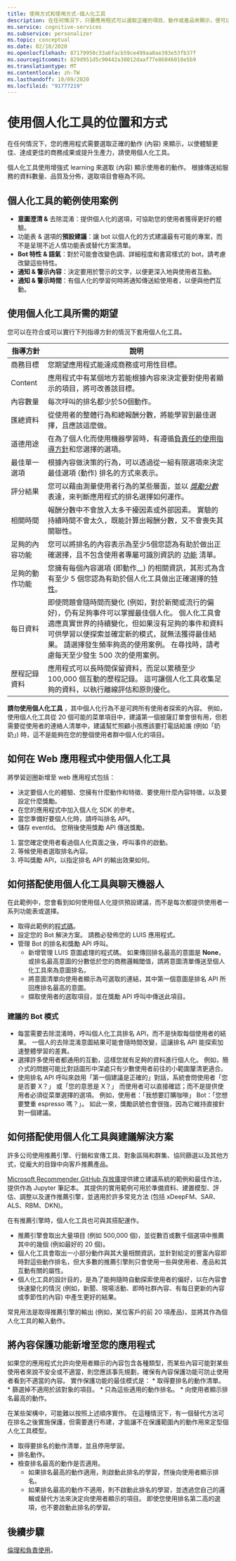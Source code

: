 ```yaml
---
title: 使用方式和使用方式-個人化工具
description: 在任何情況下，只要應用程式可以選取正確的項目、動作或產品來顯示，便可以套用個人化工具來創造更好的體驗、達成更佳的商務成果或提升生產力。
ms.service: cognitive-services
ms.subservice: personalizer
ms.topic: conceptual
ms.date: 02/18/2020
ms.openlocfilehash: 87179950c33a6facb59ce499aa0ae393e53fb37f
ms.sourcegitcommit: 829d951d5c90442a38012daaf77e86046018e5b9
ms.translationtype: MT
ms.contentlocale: zh-TW
ms.lasthandoff: 10/09/2020
ms.locfileid: "91777219"
---
```

# <a name="where-and-how-to-use-personalizer"></a>使用個人化工具的位置和方式

在任何情況下，您的應用程式需要選取正確的動作 (內容) 來顯示，以使體驗更佳、達成更佳的商務成果或提升生產力，請使用個人化工具。

個人化工具使用增強式 learning 來選取 (內容) 顯示使用者的動作。 根據傳送給服務的資料數量、品質及分佈，選取項目會極為不同。

## <a name="example-use-cases-for-personalizer"></a>個人化工具的範例使用案例

* **意圖澄清 &** 去除混淆：提供個人化的選項，可協助您的使用者獲得更好的體驗。
* 功能表 & 選項的**預設建議**：讓 bot 以個人化的方式建議最有可能的專案，而不是呈現不近人情功能表或替代方案清單。
* **Bot 特性 & 語氣**：對於可能會改變色調、詳細程度和書寫樣式的 bot，請考慮改變這些特性。
* **通知 & 警示內容**：決定要用於警示的文字，以便更深入地與使用者互動。
* **通知 & 警示時間**：有個人化的學習何時將通知傳送給使用者，以便與他們互動。


## <a name="expectations-required-to-use-personalizer"></a>使用個人化工具所需的期望

您可以在符合或可以實行下列指導方針的情況下套用個人化工具。

|指導方針|說明|
|--|--|
|商務目標|您期望應用程式能達成商務或可用性目標。|
|Content|應用程式中有某個地方若能根據內容來決定要對使用者顯示的項目，將可改善該目標。|
|內容數量|每次呼叫的排名都少於50個動作。|
|匯總資料|從使用者的整體行為和總報酬分數，將能學習到最佳選擇，且應該這麼做。|
|道德用途|在為了個人化而使用機器學習時，有遵循[負責任的使用指導方針](ethics-responsible-use.md)和您選擇的選項。
|最佳單一選項|根據內容做決策的行為，可以透過從一組有限選項來決定最佳選項 (動作) 排名的方式來表示。|
|評分結果|您可以藉由測量使用者行為的某些層面，並以 _[獎勵分數](concept-rewards.md)_ 表達，來判斷應用程式的排名選擇如何運作。|
|相關時間|報酬分數中不會放入太多干擾因素或外部因素。 實驗的持續時間不會太久，既能計算出報酬分數，又不會喪失其關聯性。|
|足夠的內容功能|您可以將排名的內容表示為至少5個您認為有助於做出正確選擇，且不包含使用者專屬可識別資訊的 [功能](concepts-features.md) 清單。|
|足夠的動作功能|您擁有每個內容選項 (即動作__) 的相關資訊，其形式為含有至少 5 個您認為有助於個人化工具做出正確選擇的[特性](concepts-features.md)。|
|每日資料|即使問題會隨時間而變化 (例如，對於新聞或流行的偏好)，仍有足夠事件可以掌握最佳個人化。 個人化工具會適應真實世界的持續變化，但如果沒有足夠的事件和資料可供學習以便探索並確定新的模式，就無法獲得最佳結果。 請選擇發生頻率夠高的使用案例。 在尋找時，請考慮每天至少發生 500 次的使用案例。|
|歷程記錄資料|應用程式可以長時間保留資料，而足以累積至少 100,000 個互動的歷程記錄。 這可讓個人化工具收集足夠的資料，以執行離線評估和原則優化。|

**請勿使用個人化工具** ，其中個人化行為不是可跨所有使用者探索的內容。 例如，使用個人化工具從 20 個可能的菜單項目中，建議第一個披薩訂單會很有用，但若需要從使用者的連絡人清單中，建議幫忙照顧小孩應該要打電話給誰 (例如「奶奶」) 時，這不是能夠在您的整個使用者群中個人化的項目。

## <a name="how-to-use-personalizer-in-a-web-application"></a>如何在 Web 應用程式中使用個人化工具

將學習迴圈新增至 web 應用程式包括：

* 決定要個人化的體驗、您擁有什麼動作和特徵、要使用什麼內容特徵，以及要設定什麼獎勵。
* 在您的應用程式中加入個人化 SDK 的參考。
* 當您準備好要個人化時，請呼叫排名 API。
* 儲存 eventId。 您稍後使用獎勵 API 傳送獎勵。
1. 當您確定使用者看過個人化頁面之後，呼叫事件的啟動。
1. 等候使用者選取排名內容。
1. 呼叫獎勵 API，以指定排名 API 的輸出效果如何。

## <a name="how-to-use-personalizer-with-a-chat-bot"></a>如何搭配使用個人化工具與聊天機器人

在此範例中，您會看到如何使用個人化提供預設建議，而不是每次都提供使用者一系列功能表或選擇。

* 取得此範例的[程式碼](https://github.com/Azure-Samples/cognitive-services-personalizer-samples/tree/master/samples/ChatbotExample)。
* 設定您的 Bot 解決方案。 請務必發佈您的 LUIS 應用程式。
* 管理 Bot 的排名和獎勵 API 呼叫。
    * 新增管理 LUIS 意圖處理的程式碼。 如果傳回排名最高的意圖是 **None**，或排名最高意圖的分數低於您的商務邏輯閾值，請將意圖清單傳送至個人化工具來為意圖排名。
    * 將意圖清單向使用者顯示為可選取的連結，其中第一個意圖是排名 API 所回應排名最高的意圖。
    * 擷取使用者的選取項目，並在獎勵 API 呼叫中傳送此項目。

### <a name="recommended-bot-patterns"></a>建議的 Bot 模式

* 每當需要去除混淆時，呼叫個人化工具排名 API，而不是快取每個使用者的結果。 一個人的去除混淆意圖結果可能會隨時間改變，這讓排名 API 能探索加速整體學習的差異。
* 選擇許多使用者都通用的互動，這樣您就有足夠的資料進行個人化。 例如，簡介式的問題可能比對話圖形中深處只有少數使用者前往的小範圍釐清更適合。
* 使用排名 API 呼叫來啟用「第一個建議是正確的」對話，系統會問使用者「您是否要 X？」 或「您的意思是 X？」 而使用者可以直接確認；而不是提供使用者必須從菜單選擇的選項。 例如，使用者：「我想要訂購咖啡」 Bot：「您想要雙重 espresso 嗎？」。 如此一來，獎勵訊號也會很強，因為它維持直接針對一個建議。

## <a name="how-to-use-personalizer-with-a-recommendation-solution"></a>如何搭配使用個人化工具與建議解決方案

許多公司使用推薦引擎、行銷和宣傳工具、對象區隔和群集、協同篩選以及其他方式，從龐大的目錄中向客戶推薦產品。

[Microsoft Recommender GitHub 存放庫](https://github.com/Microsoft/Recommenders)提供建立建議系統的範例和最佳作法，提供作為 Jupyter 筆記本。 其提供的實用範例可用於準備資料、建置模型、評估、調整以及運作推薦引擎，並適用於許多常見方法 (包括 xDeepFM、SAR、ALS、RBM、DKN)。

在有推薦引擎時，個人化工具也可與其搭配運作。

* 推薦引擎會取出大量項目 (例如 500,000 個)，並從數百或數千個選項中推薦其中的幾個 (例如最好的 20 個)。
* 個人化工具會取出一小部分動作與其大量相關資訊，並針對給定的豐富內容即時對這些動作排名，但大多數的推薦引擎則只會使用一些與使用者、產品和其互動有關的屬性。
* 個人化工具的設計目的，是為了能夠隨時自動探索使用者的偏好，以在內容會快速變化的情況 (例如，新聞、現場活動、即時社群內容、有每日更新的內容或季節性的內容) 中產生更好的結果。

常見用法是取得推薦引擎的輸出 (例如，某位客戶的前 20 項產品)，並將其作為個人化工具的輸入動作。

## <a name="adding-content-safeguards-to-your-application"></a>將內容保護功能新增至您的應用程式

如果您的應用程式允許向使用者顯示的內容包含各種類型，而某些內容可能對某些使用者來說不安全或不適當，則您應該事先規劃，確保有內容保護功能可防止使用者看到不適當的內容。 實作保護功能的最佳模式是：
    * 取得要排名的動作清單。
    * 篩選掉不適用於該對象的項目。
    * 只為這些適用的動作排名。
    * 向使用者顯示排名最高的動作。

在某些架構中，可能難以按照上述順序實作。 在這種情況下，有一個替代方法可在排名之後實施保護，但需要進行布建，才能讓不在保護範圍內的動作用來定型個人化工具模型。

* 取得要排名的動作清單，並且停用學習。
* 排名動作。
* 檢查排名最高的動作是否適用。
    * 如果排名最高的動作適用，則啟動此排名的學習，然後向使用者顯示排名。
    * 如果排名最高的動作不適用，則不啟動此排名的學習，並透過您自己的邏輯或替代方法來決定向使用者顯示的項目。 即使您使用排名第二高的選項，也不要啟動此排名的學習。


## <a name="next-steps"></a>後續步驟

[倫理和負責使用](ethics-responsible-use.md)。

